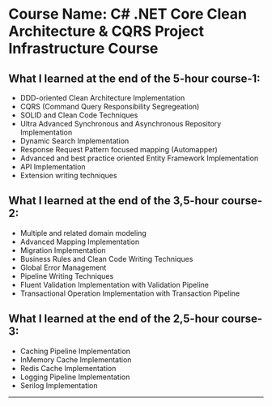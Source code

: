 # Course Name: C# .NET Core Clean Architecture & CQRS Project Infrastructure Course

## What I learned at the end of the 5-hour course-1:

- DDD-oriented Clean Architecture Implementation
- CQRS (Command Query Responsibility Segregeation)
- SOLID and Clean Code Techniques 
- Ultra Advanced Synchronous and Asynchronous Repository Implementation 
- Dynamic Search Implementation 
- Response Request Pattern focused mapping (Automapper) 
- Advanced and best practice oriented Entity Framework Implementation 
- API Implementation 
- Extension writing techniques

## What I learned at the end of the 3,5-hour course-2:

- Multiple and related domain modeling
- Advanced Mapping Implementation
- Migration Implementation
- Business Rules and Clean Code Writing Techniques
- Global Error Management
- Pipeline Writing Techniques
- Fluent Validation Implementation with Validation Pipeline
- Transactional Operation Implementation with Transaction Pipeline

## What I learned at the end of the 2,5-hour course-3:

- Caching Pipeline Implementation
- InMemory Cache Implementation
- Redis Cache Implementation
- Logging Pipeline Implementation
- Serilog Implementation
<hr/>
